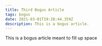 ```yaml
---
title: Third Bogus Article
tags: bogus
date: 2021-03-01T19:28:44.359Z
description: This is a bogus article.
---
```

This is a bogus article meant to fill up space